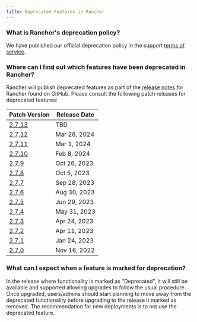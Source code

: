 ```yaml
---
title: Deprecated Features in Rancher
---
```


<head>
  <link rel="canonical" href="https://ranchermanager.docs.rancher.com/faq/deprecated-features"/>
</head>

### What is Rancher's deprecation policy?

We have published our official deprecation policy in the support [terms of service](https://rancher.com/support-maintenance-terms).

### Where can I find out which features have been deprecated in Rancher?

Rancher will publish deprecated features as part of the [release notes](https://github.com/rancher/rancher/releases) for Rancher found on GitHub. Please consult the following patch releases for deprecated features:

| Patch Version |  Release Date |
|---------------|---------------|
| [2.7.13](https://github.com/rancher/rancher/releases/tag/v2.7.13) |  TBD  |
| [2.7.12](https://github.com/rancher/rancher/releases/tag/v2.7.12) |  Mar 28, 2024  |
| [2.7.11](https://github.com/rancher/rancher/releases/tag/v2.7.11) |  Mar 1, 2024  |
| [2.7.10](https://github.com/rancher/rancher/releases/tag/v2.7.10) |  Feb 8, 2024  |
| [2.7.9](https://github.com/rancher/rancher/releases/tag/v2.7.9) |  Oct 26, 2023  |
| [2.7.8](https://github.com/rancher/rancher/releases/tag/v2.7.8) |  Oct 5, 2023  |
| [2.7.7](https://github.com/rancher/rancher/releases/tag/v2.7.7) |  Sep 28, 2023  |
| [2.7.6](https://github.com/rancher/rancher/releases/tag/v2.7.6) |  Aug 30, 2023  |
| [2.7.5](https://github.com/rancher/rancher/releases/tag/v2.7.5) |  Jun 29, 2023  |
| [2.7.4](https://github.com/rancher/rancher/releases/tag/v2.7.4) |  May 31, 2023  |
| [2.7.3](https://github.com/rancher/rancher/releases/tag/v2.7.3) |  Apr 24, 2023  |
| [2.7.2](https://github.com/rancher/rancher/releases/tag/v2.7.2) |  Apr 11, 2023  |
| [2.7.1](https://github.com/rancher/rancher/releases/tag/v2.7.1) |  Jan 24, 2023  |
| [2.7.0](https://github.com/rancher/rancher/releases/tag/v2.7.0) |  Nov 16, 2022  |

### What can I expect when a feature is marked for deprecation?

In the release where functionality is marked as "Deprecated", it will still be available and supported allowing upgrades to follow the usual procedure. Once upgraded, users/admins should start planning to move away from the deprecated functionality before upgrading to the release it marked as removed. The recommendation for new deployments is to not use the deprecated feature.